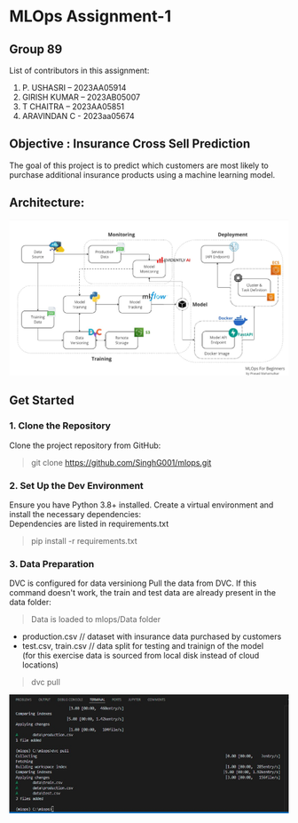 # MLOps Assignment-1 
## Group 89 
List of contributors in this assignment:
1.	P. USHASRI – 2023AA05914
2.	GIRISH KUMAR – 2023AB05007
3.	T CHAITRA – 2023AA05851
4.	ARAVINDAN C - 2023aa05674

## Objective : Insurance Cross Sell Prediction
The goal of this project is to predict which customers are most likely to purchase additional insurance products using a machine learning model.

## Architecture:
<img src="css\architecture.jpg" alt="MLOps Architecture" style="width:800px;height:auto;">

## Get Started
### 1. Clone the Repository
Clone the project repository from GitHub:<br>
> git clone https://github.com/SinghG001/mlops.git

### 2. Set Up the Dev Environment
Ensure you have Python 3.8+ installed. Create a virtual environment and install the necessary dependencies:<br>
Dependencies are listed in requirements.txt
> pip install -r requirements.txt

### 3. Data Preparation
DVC is configured for data versiniong
Pull the data from DVC. If this command doesn't work, the train and test data are already present in the data folder:

> Data is loaded to mlops/Data folder<br>
* production.csv // dataset with insurance data purchased by customers <br>
* test.csv, train.csv // data split for testing and trainign of the model<br>
(for this exercise data is sourced from local disk instead of cloud locations)
> dvc pull

<img src="css\dvcpull.jpg" alt="DVC Pull" style="width:600px;height:auto;">